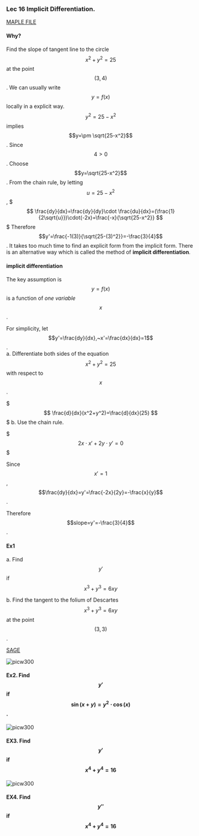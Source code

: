 ### Lec 16 Implicit Differentiation.

[MAPLE FILE](https://piazza.com/class_profile/get_resource/i4w7v2qzpw43ey/i6r5yh2z9z25n5)

#### Why?

Find the slope of tangent line to the circle $$x^2+y^2=25$$ at the point $$(3,4)$$.
We can usually write $$y=f(x)$$ locally in a explicit way.
$$ y^2=25-x^2$$ implies $$y=\pm \sqrt{25-x^2}$$. Since $$4>0$$. Choose
$$y=\sqrt{25-x^2}$$.
From the chain rule, by letting $$u=25-x^2$$,
$$$
\frac{dy}{dx}=\frac{dy}{dy}\cdot \frac{du}{dx}=(\frac{1}{2\sqrt{u}})\cdot(-2x)=\frac{-x}{\sqrt{25-x^2}}
$$$
Therefore $$y'=\frac{-1(3)}{\sqrt{25-(3)^2}}=-\frac{3}{4}$$.
It takes too much time to find an explicit form from the implicit form.
There is an alternative way which is called the method of **implicit differentiation**.

#### implicit differentiation

The key assumption is $$y=f(x)$$ is a function of  *one variable* $$x$$.

For simplicity, let $$y'=\frac{dy}{dx},~x'=\frac{dx}{dx}=1$$.
<br>
a. Differentiate both sides of the equation $$x^2+y^2=25$$ with respect to $$x$$.

$$$
\frac{d}{dx}(x^2+y^2)=\frac{d}{dx}(25)
$$$
b. Use the chain rule.

$$$
2x\cdot x'+2y\cdot y'=0
$$$

Since $$x'=1$$, $$\frac{dy}{dx}=y'=\frac{-2x}{2y}=-\frac{x}{y}$$.

Therefore $$slope=y'=-\frac{3}{4}$$.

#### Ex1
a. Find $$y'$$ if $$x^3+y^3=6xy$$


b. Find the tangent to the folium of Descartes $$x^3+y^3=6xy$$ at the point $$(3,3)$$.

[SAGE](https://sagecell.sagemath.org/?z=eJxL06jQqdRUsFWoiDPWrowz1jXTqtCq5OXKzC3IyUzOLIkvyMkv0UjTUdDQNdQxUdCEMBRMNDV5uQAMzQ-M&lang=sage)

![picw300](https://cloud.githubusercontent.com/assets/10469752/6434154/7be20758-c050-11e4-8dda-db678cc48203.png)


#### Ex2. Find $$y'$$ if $$\sin(x+y)=y^2\cdot \cos(x)$$.

![picw300](https://cloud.githubusercontent.com/assets/10469752/6434173/f8649c32-c050-11e4-807a-5819fbbb754b.png)

#### EX3. Find $$y'$$ if $$x^4+y^4=16$$

![picw300](https://cloud.githubusercontent.com/assets/10469752/6434177/06435208-c051-11e4-95b0-c4564745c819.png)

#### EX4. Find $$y''$$ if $$x^4+y^4=16$$








